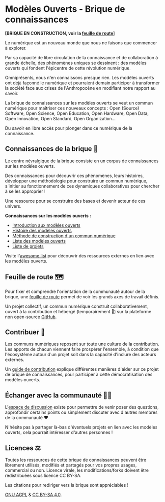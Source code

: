 # Modèles Ouverts - Brique de connaissances

**[BRIQUE EN CONSTRUCTION, voir la [feuille de route](organisation/feuille-de-route.md)]**

Le numérique est un nouveau monde que nous ne faisons que commencer à explorer.

Par sa capacité de libre circulation de la connaissance et de collaboration à grande échelle, des phénomènes uniques
se dessinent : des modèles ouverts qui fondent l'épicentre de cette révolution numérique.

Omniprésents, nous n'en connaissons presque rien. Les modèles ouverts ont déjà façonné le numérique
et pourraient demain participer à transformer la société face aux crises de l'Anthropocène
en modifiant notre rapport au savoir.

La brique de connaissances sur les modèles ouverts se veut un commun numérique pour maîtriser ces nouveaux concepts : Open (Source) Software, Open Science, Open Education, Open Hardware, Open Data, Open Innovation, Open Standard, Open Organization...

Du savoir en libre accès pour plonger dans ce numérique de la connaissance.

## Connaissances de la brique 📖

Le centre névralgique de la brique consiste en un corpus de connaissances sur les modèles ouverts.

Des connaissances pour découvrir ces phénomènes, leurs histoires, développer une méthodologie pour construire un commun numérique, s'initier au fonctionnement de ces dynamiques collaboratives pour chercher à se les approprier !

Une ressource pour se construire des bases et devenir acteur de ces univers.

**Connaissances sur les modèles ouverts :**
- [Introduction aux modèles ouverts](contenu/introduction.md)
- [Histoire des modèles ouverts](contenu/histoire.md)
- [Méthode de construction d'un commun numérique](contenu/methode/README.md)
- [Liste des modèles ouverts](contenu/modèles/README.md)
- [Liste de projets](contenu/projets/README.md)

Visite l'[awesome list](awesome-list.md) pour découvrir des ressources externes en lien avec les modèles ouverts.

## Feuille de route 🗺️

Pour fixer et comprendre l'orientation de la communauté autour de la brique, une [feuille de route](organisation/feuille-de-route.md) permet de voir
les grands axes de travail définis.

Un projet collectif, un commun numérique construit collaborativement, ouvert à la contribution et hébergé (temporairement 🤞) sur la plateforme non open-source [GitHub](https://github.com/Open-Models/Brique).

## Contribuer 🐜

Les communs numériques reposent sur toute une culture de la contribution. Les apports de chacun viennent faire
prospérer l'ensemble, à condition que l'écosystème autour d'un projet soit dans la capacité d'inclure des acteurs externes.

Un [guide de contribution](organisation/guide-contribution.md) explique différentes manières d'aider sur ce projet de brique de connaissances, pour participer à cette démocratisation des modèles ouverts.

## Échanger avec la communauté 🤳🏼

L'[espace de discussion](https://github.com/Open-Models/Brique/discussions) existe pour permettre de venir poser des questions, approfondir certains points ou simplement discuter avec d'autres membres de la communauté ❤️

N'hésite pas à partager là-bas d'éventuels projets en lien avec les modèles ouverts, cela pourrait intéresser d'autres personnes !

## Licences ⚖️

Toutes les ressources de cette brique de connaissances peuvent être librement utilisés, modifiés et partagés pour vos
propres usages, commercial ou non. Licence virale, les modifications/forks doivent être redistribuées sous licence CC BY-SA.

Les citations pour rediriger vers la brique sont appréciables !

[GNU AGPL](LICENCE) & [CC BY-SA 4.0](LICENCE_CC_BY_SA_4).
